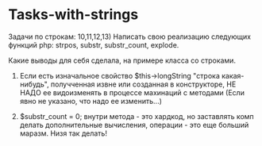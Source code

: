 # Tasks-with-strings
Задачи по строкам:  10,11,12,13)   Написать свою реализацию следующих функций php: strpos, substr, substr_count, explode.

Какие выводы для себя сделала, на примере класса со строками.
1) Если есть изначальное свойство $this->longString "строка какая-нибудь", получченная извне или созданная в конструкторе, НЕ НАДО ее видоизменять в процессе махинаций с методами (Если явно не указано, что надо ее изменить...)

2)  $substr_count = 0; внутри метода - это хардкод, но заставлять комп делать дополнительные вычисления, операции - это еще больший маразм. Низя так делать! 
